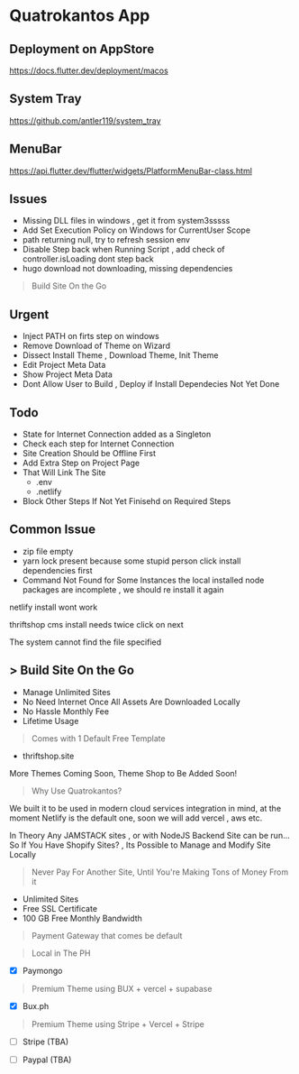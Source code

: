 # Quatrokantos App

## Deployment on AppStore
https://docs.flutter.dev/deployment/macos

## System Tray
https://github.com/antler119/system_tray

## MenuBar
https://api.flutter.dev/flutter/widgets/PlatformMenuBar-class.html

## Issues
- Missing DLL files in windows , get it from system3sssss
- Add Set Execution Policy on Windows for CurrentUser Scope
- path returning null, try to refresh session env
- Disable Step back when Running Script , add check of controller.isLoading dont step back
- hugo download not downloading, missing dependencies
> Build Site On the Go
## Urgent
- Inject PATH on firts step on windows
- Remove Download of Theme on Wizard
- Dissect Install Theme , Download Theme, Init Theme
- Edit Project Meta Data
- Show Project Meta Data
- Dont Allow User to Build , Deploy if Install Dependecies Not Yet Done


## Todo
- State for Internet Connection added as a Singleton
- Check each step for Internet Connection
- Site Creation Should be Offline First
- Add Extra Step on Project Page
- That Will Link The Site
    - .env
    - .netlify
- Block Other Steps If Not Yet Finisehd on Required Steps

## Common Issue
- zip file empty
- yarn lock present because some stupid person click install dependencies first
- Command Not Found for Some Instances the local installed node packages are incomplete , we should re install it again


netlify install wont work

thriftshop cms install needs twice click on next

The system cannot find the file specified

## > Build Site On the Go


- Manage Unlimited Sites
- No Need Internet Once All Assets Are Downloaded Locally
- No Hassle Monthly Fee
- Lifetime Usage

> Comes with 1 Default Free Template

- thriftshop.site


More Themes Coming Soon, Theme Shop to Be Added Soon!


> Why Use Quatrokantos?

We built it to be used in modern cloud services integration in mind,
at the moment Netlify is the default one, soon we will add vercel , aws etc.

In Theory Any JAMSTACK sites , or with NodeJS Backend Site can be run...
So If You Have Shopify Sites? , Its Possible to Manage and Modify Site Locally


> Never Pay For Another Site, Until You're Making Tons of Money From it

- Unlimited Sites
- Free SSL Certificate
- 100 GB Free Monthly Bandwidth


> Payment Gateway that comes be default

> Local in The PH
- [x] Paymongo

> Premium Theme using BUX + vercel + supabase
- [x] Bux.ph

> Premium Theme using Stripe + Vercel + Stripe
- [ ] Stripe (TBA)
- [ ] Paypal (TBA)

